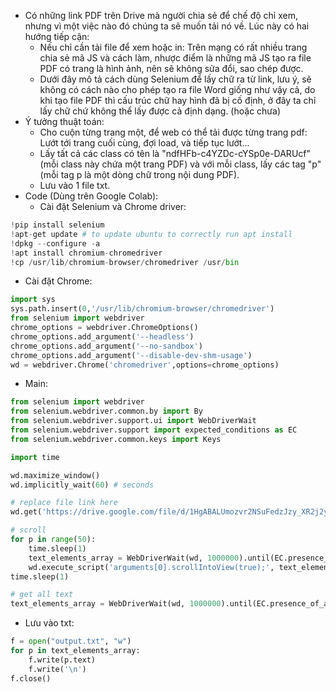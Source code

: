 - Có những link PDF trên Drive mà người chia sẻ để chế độ chỉ xem, nhưng vì một việc nào đó chúng ta sẽ muốn tải nó về. Lúc này có hai hướng tiếp cận:  
  + Nếu chỉ cần tải file để xem hoặc in: Trên mạng có rất nhiều trang chia sẻ mã JS và cách làm, nhược điểm là những mã JS tạo ra file PDF có trang là hình ảnh, nên sẽ không sửa đổi, sao chép được.  
  + Dưới đây mô tả cách dùng Selenium để lấy chữ ra từ link, lưu ý, sẽ không có cách nào cho phép tạo ra file Word giống như vậy cả, do khi tạo file PDF thì cấu trúc chữ hay hình đã bị cố định, ở đây ta chỉ lấy chữ chứ không thể lấy được cả định dạng. (hoặc chưa)  
- Ý tưởng thuật toán: 
  + Cho cuộn từng trang một, để web có thể tải được từng trang pdf: Lướt tới trang cuối cùng, đợi load, và tiếp tục lướt...  
  + Lấy tất cả các class có tên là "ndfHFb-c4YZDc-cYSp0e-DARUcf" (mỗi class này chứa một trang PDF) và với mỗi class, lấy các tag "p" (mỗi tag p là một dòng chữ trong nội dung PDF).  
  + Lưu vào 1 file txt.  
- Code (Dùng trên Google Colab):  
  + Cài đặt Selenium và Chrome driver:
```python
!pip install selenium
!apt-get update # to update ubuntu to correctly run apt install
!dpkg --configure -a
!apt install chromium-chromedriver
!cp /usr/lib/chromium-browser/chromedriver /usr/bin
```
  +  Cài đặt Chrome:
```python
import sys
sys.path.insert(0,'/usr/lib/chromium-browser/chromedriver')
from selenium import webdriver
chrome_options = webdriver.ChromeOptions()
chrome_options.add_argument('--headless')
chrome_options.add_argument('--no-sandbox')
chrome_options.add_argument('--disable-dev-shm-usage')
wd = webdriver.Chrome('chromedriver',options=chrome_options)
```
  + Main:
```python
from selenium import webdriver
from selenium.webdriver.common.by import By
from selenium.webdriver.support.ui import WebDriverWait
from selenium.webdriver.support import expected_conditions as EC
from selenium.webdriver.common.keys import Keys 

import time

wd.maximize_window()
wd.implicitly_wait(60) # seconds

# replace file link here
wd.get('https://drive.google.com/file/d/1HgABALUmozvr2NSuFedzJzy_XR2j2yOi/view')

# scroll
for p in range(50):
    time.sleep(1)
    text_elements_array = WebDriverWait(wd, 1000000).until(EC.presence_of_all_elements_located((By.CSS_SELECTOR, ".ndfHFb-c4YZDc-cYSp0e-DARUcf  p")))
    wd.execute_script('arguments[0].scrollIntoView(true);', text_elements_array[-1])
time.sleep(1)

# get all text
text_elements_array = WebDriverWait(wd, 1000000).until(EC.presence_of_all_elements_located((By.CSS_SELECTOR, ".ndfHFb-c4YZDc-cYSp0e-DARUcf  p")))
```
  + Lưu vào txt:  
```python
f = open("output.txt", "w")
for p in text_elements_array:
    f.write(p.text)
    f.write('\n')
f.close()
```
